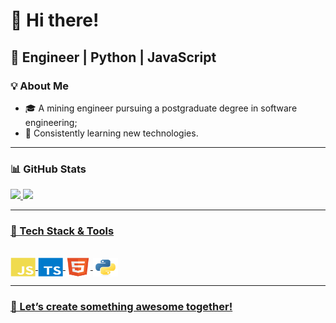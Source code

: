 # 👋 Hi there!

## 🚀 Engineer | Python | JavaScript

### 💡 About Me
- 🎓 A mining engineer pursuing a postgraduate degree in software engineering;
- 🌱 Consistently learning new technologies.

---

### 📊 GitHub Stats
<div>
  <a href="https://github.com/Igor-Salgado">
  <img height="180em" src="https://github-readme-stats.vercel.app/api?username=igor-salgado&show_icons=true&theme=monokai&include_all_commits=true&count_private=true">
  <img height="90em" src="https://github-readme-stats.vercel.app/api/top-langs/?username=igor-salgado&layout=compact&langs_count=8&theme=monokai">
</div>
    
---
  
### 🔧 Tech Stack & Tools

 <div style="display: inline_block"><br>
  <img align="center" alt="Rafa-Js" height="30" width="40" src="https://raw.githubusercontent.com/devicons/devicon/master/icons/javascript/javascript-plain.svg">
  <img align="center" alt="Rafa-Ts" height="30" width="40" src="https://raw.githubusercontent.com/devicons/devicon/master/icons/typescript/typescript-plain.svg">
  <img align="center" alt="Rafa-HTML" height="30" width="40" src="https://raw.githubusercontent.com/devicons/devicon/master/icons/html5/html5-original.svg">
  <img align="center" alt="Rafa-Python" height="30" width="40" src="https://raw.githubusercontent.com/devicons/devicon/master/icons/python/python-original.svg">

---

### 🚀 Let’s create something awesome together!
